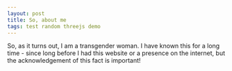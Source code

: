 ```yaml
---
layout: post
title: So, about me 
tags: test random threejs demo
---
```


So, as it turns out, I am a transgender woman. I have known this for a long time - since long before I had this website or a presence on the internet, but the acknowledgement of this fact is important! 
